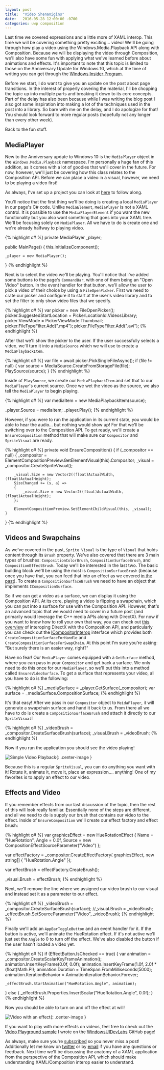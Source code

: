 ```yaml
---
layout: post
title:  "Video Shenanigins"
date:   2016-05-28 12:00:00 -0700
categories: uwp composition
---
```


Last time we covered expressions and a little more of XAML interop. This time we will be covering something pretty exciting... video! We'll be going through how play a video using the Windows.Media.Playback API along with Composition. Because we will be displaying the video through Composition, we'll also have some fun with applying what we've learned before about animations and effects. It's important to note that this topic is limited to those on the Anniversary Update for Windows 10, which at the time of writing you can get through the [Windows Insider Program](https://insider.windows.com/).

<!--more-->

Before we start, I do want to give you an update on the post about page transitions. In the interest of properly covering the material, I'll be chopping the topic up into multiple parts and breaking it down to its core concepts. Part of the delay has also been because while I was writing the blog post I also got some inspiration into making a lot of the techniques used in the post into a library. So bare with me on the delay, and I do apologize for that! You should look forward to more regular posts (hopefully not any longer than every other week). 

Back to the fun stuff.

<h2>MediaPlayer</h2>

New to the Anniversary update to Windows 10 is the `MediaPlayer` object in the `Windows.Media.Playback` namespace. I'm personally a huge fan of this addition, as it comes with a lot of goodies that we'll cover in the future. For now, however, we'll just be covering how this class relates to the Composition API. Before we can place a video in a visual, however, we need to be playing a video first!

As always, I've set up a project you can look at [here](https://github.com/robmikh/blog.samples/tree/master/2016.05.28/VideoDemo) to follow along. 

You'll notice that the first thing we'll be doing is creating a local `MediaPlayer` in our page's C# code. Unlike `MediaElement`, `MediaPlayer` is not a XAML control. It is possible to use the `MediaPlayerElement` if you want the new functionality but you also want something that goes into your XAML tree. We'll be focusing solely on `MediaPlayer`. All we have to do is create one and we're already halfway to playing video.

{% highlight c# %}
private MediaPlayer _player;

public MainPage()
{
    this.InitializeComponent();

    _player = new MediaPlayer();
}
{% endhighlight %}

Next is to select the video we'll be playing. You'll notice that I've added some buttons to the page's `CommandBar`, with one of them being an "Open Video" button. In the event handler for that button, we'll allow the user to pick a video of their choice by using a `FileOpenPicker`. First we need to crate our picker and configure it to start at the user's video library and to set the filter to only show video files that we specify.

{% highlight c# %}
var picker = new FileOpenPicker();
picker.SuggestedStartLocation = PickerLocationId.VideosLibrary;
picker.ViewMode = PickerViewMode.Thumbnail;
picker.FileTypeFilter.Add(".mp4");
picker.FileTypeFilter.Add(".avi");
{% endhighlight %}

After that we'll show the picker to the user. If the user successfully selects a video, we'll turn it into a `MediaSource` which we will use to create a `MediaPlaybackItem`. 

{% highlight c# %}
var file = await picker.PickSingleFileAsync();
if (file != null)
{
    var source = MediaSource.CreateFromStorageFile(file);
    PlaySource(source);
}
{% endhighlight %}

Inside of `PlaySource`, we create our `MediaPlaybackItem` and set that to our `MediaPlayer`'s current source. Once we wet the video as the source, we also tell the `MediaPlayer` to begin playing.

{% highlight c# %}
var mediaItem = new MediaPlaybackItem(source);

_player.Source = mediaItem;
_player.Play();
{% endhighlight %}

However, if you were to run the application in its current state, you would be able to hear the audio... but nothing would show up! For that we'll be switching over to the Composition API. To get ready, we'll create a `EnsureComposition` method that will make sure our `Compositor` and `SpriteVisual` are ready.

{% highlight c# %}
private void EnsureComposition()
{
    if (_compositor == null)
    {
        _compositor = ElementCompositionPreview.GetElementVisual(this).Compositor;
        _visual = _compositor.CreateSpriteVisual();

        _visual.Size = new Vector2((float)ActualWidth, (float)ActualHeight);
        SizeChanged += (s, a) =>
        {
            _visual.Size = new Vector2((float)ActualWidth, (float)ActualHeight);
        };

        ElementCompositionPreview.SetElementChildVisual(this, _visual);
    }
}
{% endhighlight %}

<h2>Videos and Swapchains</h2>

As we've covered in the past, `Sprite Visual` is the type of `Visual` that holds content through its `Brush` property. We've also covered that there are 3 main types of brushes: `CompositionColorBrush`, `CompositionSurfaceBrush`, and `CompositionEffectBrush`. Today we'll be interested in the last two. The basic building block we'll be using the most is `CompositionSurfaceBrush` (because once you have that, you can feed that into an effect as we covered [in the past](http://blog.robmikh.com/uwp/composition/2016/04/21/images-and-effects.html)). To create a `CompositionSurfaceBrush` we need to have an object that implements `ICompositionSurface`.

So if we can get a video as a surface, we can display it using the Composition API. At its core, playing a video is flipping a swapchain, which you can put into a surface for use with the Composition API. However, that's an advanced topic that we would need to cover in a future post (and primarily would leverage the C++ media APIs along with DirectX). For now if you want to know how to roll your own that way, you can check out [this overview](https://msdn.microsoft.com/en-us/windows/uwp/graphics/composition-native-interop) of interoping DirectX with the Composition API, and particularly you can check out the [ICompositorInterop](https://msdn.microsoft.com/en-us/library/windows/apps/mt620068.aspx) interface which provides both `CreateCompositionSurfaceForHandle` and `CreateCompositionSurfaceForSwapChain`. At this point I'm sure you're asking: "But surely there is an easier way, right?"

Have no fear! Our `MediaPlayer` comes equipped with a `GetSurface` method, where you can pass in your `Compositor` and get back a surface. We only need to do this once for our `MediaPlayer`, so we'll put this into a method called `EnsureVideoSurface`. To get a surface that represents your video, all you have to do is the following:

{% highlight c# %}
_mediaSurface = _player.GetSurface(_compositor);
var surface = _mediaSurface.CompositionSurface;
{% endhighlight %}

It's that easy! After we pass in our `Compositor` object to `MeidaPlayer`, it will generate a swapchain surface and hand it back to us. From there all we have to do is create a `CompositionSurfaceBrush` and attach it directly to our `SpriteVisual`!

{% highlight c# %}
_videoBrush = _compositor.CreateSurfaceBrush(surface);
_visual.Brush = _videoBrush;
{% endhighlight %}

Now if you run the application you should see the video playing!

![Simple Video Playback](/assets/videodemo1.jpg){: .center-image }

Because this is a regular `SpriteVisual`, you can do anything you want with it! Rotate it, animate it, move it, place an expression.... anything! One of my favorites is to apply an effect to our video.

<h2>Effects and Video</h2>

If you remember effects from our last discussion of the topic, then the rest of this will look really familiar. Essentially none of the steps are different, and all we need to do is supply our brush that contains our video to the effect. Inside of `EnsureComposition` we'll create our effect factory and effect brush:

{% highlight c# %}
var graphicsEffect = new HueRotationEffect
{
    Name = "HueRotation",
    Angle = 0.0f,
    Source = new CompositionEffectSourceParameter("Video")
};

var effectFactory = _compositor.CreateEffectFactory(
    graphicsEffect, 
    new string[] { "HueRotation.Angle" });

var effectBrush = effectFactory.CreateBrush();

_visual.Brush = effectBrush;
{% endhighlight %}

Next, we'll remove the line where we assigned our video brush to our visual and instead set it as a parameter to our effect.

{% highlight c# %}
_videoBrush = _compositor.CreateSurfaceBrush(surface);
//_visual.Brush = _videoBrush;
_effectBrush.SetSourceParameter("Video", _videoBrush);
{% endhighlight %}

Finally we'll add an `AppBarToggleButton` and an event handler for it. If the button is active, we'll animate the HueRotation effect. If it's not active we'll just set the `Angle` to 0 to turn off the effect. We've also disabled the button if the user hasn't loaded a video yet.

{% highlight c# %}
if (EffectButton.IsChecked == true)
{
    var animation = _compositor.CreateScalarKeyFrameAnimation();
    animation.InsertKeyFrame(0.0f, 0.0f);
    animation.InsertKeyFrame(1.0f, 2.0f * (float)Math.PI);
    animation.Duration = TimeSpan.FromMilliseconds(5000);
    animation.IterationBehavior = AnimationIterationBehavior.Forever;

    _effectBrush.StartAnimation("HueRotation.Angle", animation);
}
else
{
    _effectBrush.Properties.InsertScalar("HueRotation.Angle", 0.0f);
}
{% endhighlight %}

Now you should be able to turn on and off the effect at will!

![Video with an effect](/assets/videodemo2.jpg){: .center-image }

If you want to play with more effects on videos, feel free to check out the [Video Playground sample](https://github.com/Microsoft/WindowsUIDevLabs/tree/master/SampleGallery/Samples/SDK%20Insider/VideoPlayground) I wrote on the [WindowsUIDevLabs](https://github.com/Microsoft/WindowsUIDevLabs) GitHub page!

As always, make sure you're [subscribed](http://blog.robmikh.com/feed.xml) so you never miss a post! Additionally let me know on [twitter](https://twitter.com/robmikh) or by [email](mailto:robmikh@robmikh.com) if you have any questions or feedback. Next time we'll be discussing the anatomy of a XAML application from the perspective of the Composition API, which should make understanding XAML/Composition interop easier to understand.